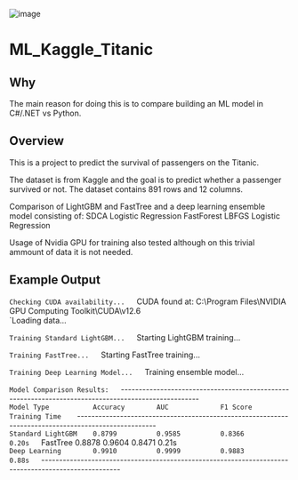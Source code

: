 ![image](https://github.com/user-attachments/assets/88fb2c10-30de-4ae4-ad45-d24e8abb5c97)

# ML_Kaggle_Titanic

## Why

The main reason for doing this is to compare building an ML model in C#/.NET vs Python.

## Overview

This is a project to predict the survival of passengers on the Titanic. 

The dataset is from Kaggle and the goal is to predict whether a passenger survived or not. 
The dataset contains 891 rows and 12 columns.

Comparison of LightGBM and FastTree and a deep learning ensemble model consisting of:
	SDCA Logistic Regression
	FastForest
	LBFGS Logistic Regression

Usage of Nvidia GPU for training also tested although on this trivial ammount of data it is not needed.

## Example Output

`Checking CUDA availability...  
`CUDA found at: C:\Program Files\NVIDIA GPU Computing Toolkit\CUDA\v12.6  
`Loading data...  

`Training Standard LightGBM...  
`Starting LightGBM training...  

`Training FastTree...  
`Starting FastTree training...  

`Training Deep Learning Model...  
`Training ensemble model...  

`Model Comparison Results:  
`----------------------------------------------------------------------------------------------------   
`Model Type           Accuracy        AUC             F1 Score        Training Time   
`----------------------------------------------------------------------------------------------------   
`Standard LightGBM    0.8799          0.9585          0.8366          0.20s  
`FastTree             0.8878          0.9604          0.8471          0.21s  
`Deep Learning        0.9910          0.9999          0.9883          0.88s  
`----------------------------------------------------------------------------------------------------  
